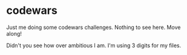 # codewars
Just me doing some codewars challenges. Nothing to see here. Move along!

Didn't you see how over ambitious I am. I'm using 3 digits for my files.

